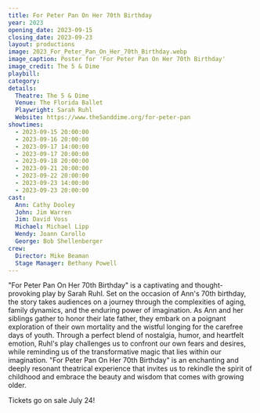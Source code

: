 ```yaml
---
title: For Peter Pan On Her 70th Birthday
year: 2023
opening_date: 2023-09-15
closing_date: 2023-09-23
layout: productions
image: 2023_For_Peter_Pan_On_Her_70th_Birthday.webp
image_caption: Poster for 'For Peter Pan On Her 70th Birthday'
image_credit: The 5 & Dime
playbill: 
category: 
details:
  Theatre: The 5 & Dime
  Venue: The Florida Ballet
  Playwright: Sarah Ruhl
  Website: https://www.the5anddime.org/for-peter-pan
showtimes:
  - 2023-09-15 20:00:00
  - 2023-09-16 20:00:00
  - 2023-09-17 14:00:00
  - 2023-09-17 20:00:00
  - 2023-09-18 20:00:00
  - 2023-09-21 20:00:00
  - 2023-09-22 20:00:00
  - 2023-09-23 14:00:00
  - 2023-09-23 20:00:00
cast:
  Ann: Cathy Dooley
  John: Jim Warren
  Jim: David Voss
  Michael: Michael Lipp
  Wendy: Joann Carollo
  George: Bob Shellenberger
crew:
  Director: Mike Beaman
  Stage Manager: Bethany Powell
---
```

"For Peter Pan On Her 70th Birthday" is a captivating and thought-provoking play by Sarah Ruhl. Set on the occasion of Ann's 70th birthday, the story takes audiences on a journey through the complexities of aging, family dynamics, and the enduring power of imagination. As Ann and her siblings gather to honor their late father, they embark on a poignant exploration of their own mortality and the wistful longing for the carefree days of youth. Through a perfect blend of nostalgia, humor, and heartfelt emotion, Ruhl's play challenges us to confront our own fears and desires, while reminding us of the transformative magic that lies within our imagination. "For Peter Pan On Her 70th Birthday" is an enchanting and deeply resonant theatrical experience that invites us to rekindle the spirit of childhood and embrace the beauty and wisdom that comes with growing older.

Tickets go on sale July 24!

